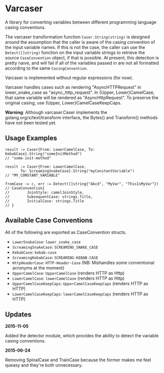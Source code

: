 Varcaser
========

A library for converting variables between different programming language casing
conventions.

The varcaser transformation function `Caser.String(string)` is designed around
the assumption that the caller is aware of the casing convention of the input
variable names. If this is not the case, the caller can use the
`Detect([]string)` function on the input variable strings to retrieve the source
`CaseConvention` object, if that is possible. At present, this detection is
pretty naive, and will fail if all of the variables passed in are not all
formatted according to the same `CasingConvention`.

Varcaser is implemented without regular expressions (for now).

Varcaser handles cases such as rendering "AsyncHTTPRequest" in lower_snake_case
as "async_http_request". In {Upper, Lower}CamelCase, that same variable will be
rendered as "AsyncHttpRequest". To preserve the original casing, use
{Upper, Lower}CamelCaseKeepCaps.

**Warning**: Although varcaser.Caser implements the golang.org/x/text/transform
  interface, the Bytes() and Transform() methods have not been tested yet.

Usage Examples
--------------
```
result := Caser{From: LowerCamelCase, To: KebabCase}.String("someInitMethod")
// "some-init-method"

result := Caser{From: LowerCamelCase,
       To: ScreamingSnakeCase}.String("myConstantVariable")
// "MY_CONSTANT_VARIABLE"

fromCase := c, err := Detect([]string{"Abcd", "MyVar", "ThisIsMyVar"})
// CaseConvention{
//        JoinStyle: camelJoinStyle,
//        SubsequentCase: strings.Title,
//        InitialCase: strings.Title
// }

```

Available Case Conventions
--------------------------

All of the following are exported as CaseConvention structs.

* `LowerSnakeCase`: `lower_snake_case`
* `ScreamingSnakeCase`: `SCREAMING_SNAKE_CASE`
* `KebabCase`: `kebab-case`
* `ScreamingKebabCase`: `SCREAMING-KEBAB-CASE`
* `HttpHeaderCase`: `HTTP-Header-Case`  (NB: Mishandles some conventional acronyms at the moment)
* `UpperCamelCase`: `UpperCamelCase`  (renders HTTP as Http)
* `LowerCamelCase`: `lowerCamelCase`  (renders HTTP as Http)
* `UpperCamelCaseKeepCaps`: `UpperCamelCaseKeepCaps` (renders HTTP as HTTP)
* `LowerCamelCaseKeepCaps`: `lowerCamelCaseKeepCaps` (renders HTTP as HTTP)


Updates
-------

**2015-11-05**

Added the detector module, which provides the ability to detect the variable
casing conventions.


**2015-06-24**

Removing SpinalCase and TrainCase because the former makes me feel queasy and
they're both unnecessary.